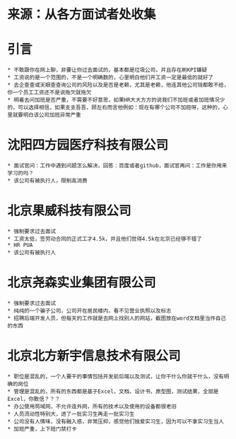 # 来源：从各方面试者处收集
# 引言
    * 不敢跟你在网上聊，非要让你过去面试的，基本都是垃圾公司，并且存在刷KPI嫌疑
    * 工资说的是一个范围的，不是一个明确数的，心里明白他们开工资一定是最低的就好了
    * 去企查查或天眼查查询公司的风险以及是否是老赖，尤其是老赖，他连其他公司钱都敢不给，你一个员工工资还不是说拖欠就拖欠
    * 明着去问加班是否严重，不需要不好意思，如果HR大大方方的说我们不加班或者加班情况少的，可以选择相信，如果支支吾吾，顾左右而言他例如：现在有哪个公司不加班呀，这种的，心里就要明白该公司加班异常严重
# 沈阳四方园医疗科技有限公司
    * 面试官问：工作中遇到问题怎么解决，回答：百度或者github，面试官再问：工作是你用来学习的吗？
    * 该公司有被执行人，限制高消费
# 北京果威科技有限公司
    * 强制要求过去面试
    * 工资太低，签劳动合同的正式工才4.5k，并且他们觉得4.5k在北京已经够不错了
    * HR PUA
    * 该公司有被执行人
# 北京尧森实业集团有限公司
    * 强制要求过去面试
    * 纯纯的一个骗子公司，公司开在居民楼内，看不见营业执照以及标志
    * 招聘后端开发人员，但每天的工作就是去网上找别人的网站，截图放在word文档里当作自己的东西
# 北京北方新宇信息技术有限公司
    * 职位是混乱的，一个人要干的事情包括开发前后端以及测试，让你干什么你就干什么，没有明确的岗位
    * 管理是混乱的，所有的东西都是基于Excel，文档，设计书，原型图，测试结果，全部是Excel，你敢信？？？
    * 办公使用局域网，不允许连外网，所有的技术以及使用的设备都很老旧
    * 人员流动性特别大，进了一批实习生再走一批实习生
    * 公司没有人情味，没有融入感，非常压抑，感觉他们独爱实习生，因为可以不拿实习生当人
    * 加班严重，上下班门禁打卡
